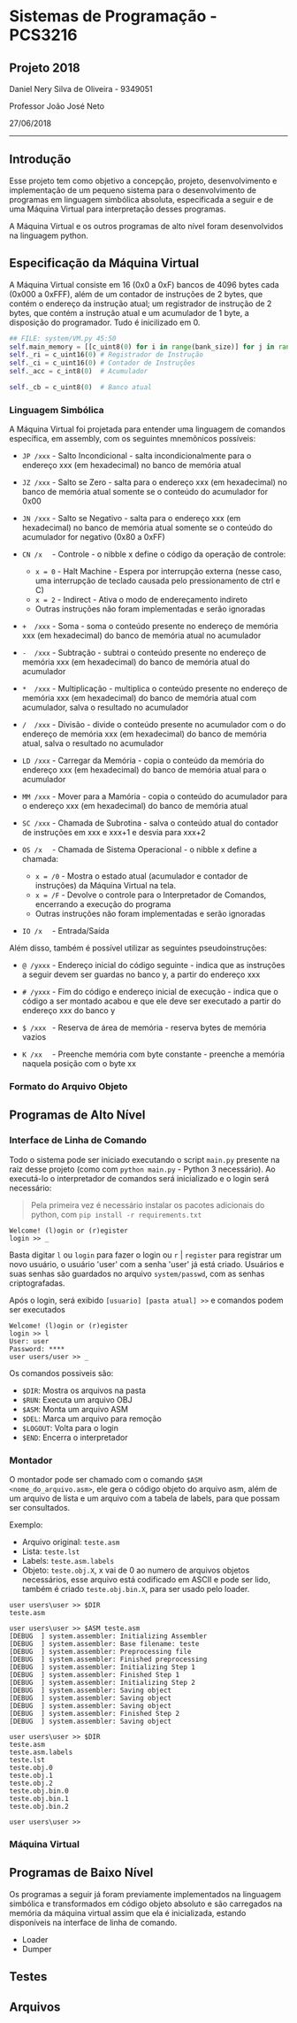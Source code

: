 # Sistemas de Programação - PCS3216
## Projeto 2018

Daniel Nery Silva de Oliveira - 9349051

Professor João José Neto

27/06/2018

-------------

## Introdução

Esse projeto tem como objetivo a concepção, projeto, desenvolvimento e
implementação de um pequeno sistema para o desenvolvimento de programas em
linguagem simbólica absoluta, especificada a seguir e de uma Máquina Virtual
para interpretação desses programas.

A Máquina Virtual e os outros programas de alto nível foram desenvolvidos na
linguagem python.

## Especificação da Máquina Virtual

A Máquina Virtual consiste em 16 (0x0 a 0xF) bancos de 4096 bytes cada (0x000 a 0xFFF), além de um contador de instruções de 2 bytes, que contém o endereço da instrução atual; um registrador de instrução de 2 bytes, que contém a instrução atual e um acumulador de 1 byte, a disposição do programador. Tudo é inicilizado em 0.

```py
## FILE: system/VM.py 45:50
self.main_memory = [[c_uint8(0) for i in range(bank_size)] for j in range(banks)]
self._ri = c_uint16(0) # Registrador de Instrução
self._ci = c_uint16(0) # Contador de Instruções
self._acc = c_int8(0)  # Acumulador

self._cb = c_uint8(0)  # Banco atual
```

### Linguagem Simbólica

A Máquina Virtual foi projetada para entender uma linguagem de comandos
específica, em assembly, com os seguintes mnemônicos possíveis:

* `JP /xxx` - Salto Incondicional - salta incondicionalmente para o endereço xxx (em hexadecimal) no banco de memória atual

* `JZ /xxx` - Salto se Zero - salta para o endereço xxx (em hexadecimal) no banco de memória atual somente se o conteúdo do acumulador for 0x00

* `JN /xxx` - Salto se Negativo - salta para o endereço xxx (em hexadecimal) no banco de memória atual somente se o conteúdo do acumulador for negativo (0x80 a 0xFF)

* `CN /x  ` - Controle - o nibble x define o código da operação de controle:
    * `x = 0` - Halt Machine - Espera por interrupção externa (nesse caso, uma interrupção de teclado causada pelo pressionamento de ctrl e C)
    * `x = 2` - Indirect - Ativa o modo de endereçamento indireto
    * Outras instruções não foram implementadas e serão ignoradas

* `+  /xxx` - Soma - soma o conteúdo presente no endereço de memória xxx (em hexadecimal) do banco de memória atual no acumulador

* `-  /xxx` - Subtração - subtrai o conteúdo presente no endereço de memória xxx (em hexadecimal) do banco de memória atual do acumulador

* `*  /xxx` - Multiplicação - multiplica o conteúdo presente no endereço de memória xxx (em hexadecimal) do banco de memória atual com acumulador, salva o resultado no acumulador

* `/  /xxx` - Divisão - divide o conteúdo presente no acumulador com o do endereço de memória xxx (em hexadecimal) do banco de memória atual, salva o resultado no acumulador

* `LD /xxx` - Carregar da Memória - copia o conteúdo da memória do endereço xxx (em hexadecimal) do banco de memória atual para o acumulador

* `MM /xxx` - Mover para a Mamória - copia o conteúdo do acumulador para o endereço xxx (em hexadecimal) do banco de memória atual

* `SC /xxx` - Chamada de Subrotina - salva o conteúdo atual do contador de instruções em xxx e xxx+1 e desvia para xxx+2

* `OS /x  ` - Chamada de Sistema Operacional - o nibble x define a chamada:
    * `x = /0` - Mostra o estado atual (acumulador e contador de instruções) da Máquina Virtual na tela.
    * `x = /F` - Devolve o controle para o Interpretador de Comandos, encerrando a execução do programa
    * Outras instruções não foram implementadas e serão ignoradas

* `IO /x  ` - Entrada/Saída

Além disso, também é possível utilizar as seguintes pseudoinstruções:

* `@ /yxxx` - Endereço inicial do código seguinte - indica que as instruções a seguir devem ser guardas no banco y, a partir do endereço xxx

* `# /yxxx` - Fim do código e endereço inicial de execução - indica que o código a ser montado acabou e que ele deve ser executado a partir do endereço xxx do banco y

* `$ /xxx ` - Reserva de área de memória - reserva bytes de memória vazios

* `K /xx  ` - Preenche memória com byte constante - preenche a memória naquela posição com o byte xx

### Formato do Arquivo Objeto

## Programas de Alto Nível
### Interface de Linha de Comando

Todo o sistema pode ser iniciado executando o script `main.py` presente na raiz desse projeto (como com `python main.py` - Python 3 necessário). Ao executá-lo o interpretador de comandos será inicializado e o login será necessário:

> Pela primeira vez é necessário instalar os pacotes adicionais do python, com
> `pip install -r requirements.txt`

```
Welcome! (l)ogin or (r)egister
login >> _
```

Basta digitar `l` ou `login` para fazer o login ou `r` | `register` para registrar um novo usuário, o usuário 'user' com a senha 'user' já está criado. Usuários e suas senhas são guardados no arquivo `system/passwd`, com as senhas criptografadas.

Após o login, será exibido `[usuario] [pasta atual] >>` e comandos podem ser executados

```
Welcome! (l)ogin or (r)egister
login >> l
User: user
Password: ****
user users/user >> _
```

Os comandos possiveis são:

* `$DIR`: Mostra os arquivos na pasta
* `$RUN`: Executa um arquivo OBJ
* `$ASM`: Monta um arquivo ASM
* `$DEL`: Marca um arquivo para remoção
* `$LOGOUT`: Volta para o login
* `$END`: Encerra o interpretador

### Montador

O montador pode ser chamado com o comando `$ASM <nome_do_arquivo.asm>`, ele gera o código objeto do arquivo asm, além de um arquivo de lista e um arquivo com a tabela de labels, para que possam ser consultados.

Exemplo:

* Arquivo original: `teste.asm`
* Lista: `teste.lst`
* Labels: `teste.asm.labels`
* Objeto: `teste.obj.X`, x vai de 0 ao numero de arquivos objetos necessários, esse arquivo está codificado em ASCII e pode ser lido, também é criado `teste.obj.bin.X`, para ser usado pelo loader.

```
user users\user >> $DIR
teste.asm

user users\user >> $ASM teste.asm
[DEBUG  ] system.assembler: Initializing Assembler
[DEBUG  ] system.assembler: Base filename: teste
[DEBUG  ] system.assembler: Preprocessing file
[DEBUG  ] system.assembler: Finished preprocessing
[DEBUG  ] system.assembler: Initializing Step 1
[DEBUG  ] system.assembler: Finished Step 1
[DEBUG  ] system.assembler: Initializing Step 2
[DEBUG  ] system.assembler: Saving object
[DEBUG  ] system.assembler: Saving object
[DEBUG  ] system.assembler: Saving object
[DEBUG  ] system.assembler: Finished Step 2
[DEBUG  ] system.assembler: Saving object

user users\user >> $DIR
teste.asm
teste.asm.labels
teste.lst
teste.obj.0
teste.obj.1
teste.obj.2
teste.obj.bin.0
teste.obj.bin.1
teste.obj.bin.2

user users\user >>
```

### Máquina Virtual

## Programas de Baixo Nível

Os programas a seguir já foram previamente implementados na linguagem
simbólica e transformados em código objeto absoluto e são carregados na
memória da máquina virtual assim que ela é inicializada, estando disponíveis
na interface de linha de comando.

* Loader
* Dumper

## Testes

## Arquivos
